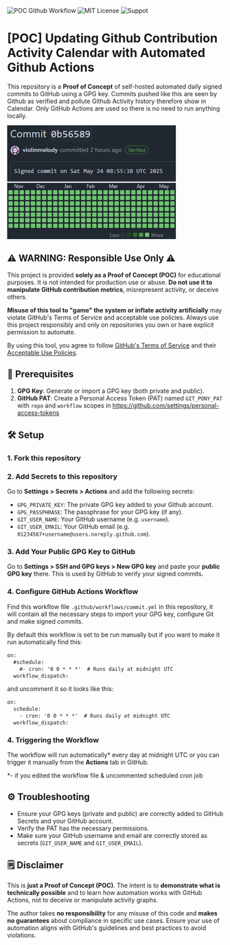 ![POC Github Workflow](https://img.shields.io/badge/POC-Github%20Workflow-8A2BE2) ![MIT License](https://img.shields.io/badge/license-MIT-blue.svg) ![Suppot](https://img.shields.io/badge/Buy%20me%20a%20coffee-%23EFEFEF?logo=kofi&logoColor=%23FF6433&link=https%3A%2F%2Fko-fi.com%2Fviolinmelody%2F)

# [POC] Updating Github Contribution Activity Calendar with Automated Github Actions

This repository is a **Proof of Concept** of self-hosted automated daily signed commits to GitHub using a GPG key. Commits pushed like this are seen by Github as verified and pollute Github Activity history therefore show in Calendar. Only GitHub Actions are used so there is no need to run anything locally.

![Image showing signed commit](images/example_01.jpg)
![Image showing activity calendar](images/example_02.jpg)

## ⚠️ WARNING: Responsible Use Only ⚠️

This project is provided **solely as a Proof of Concept (POC)** for educational purposes. It is not intended for production use or abuse. **Do not use it to manipulate GitHub contribution metrics**, misrepresent activity, or deceive others. 

**Misuse of this tool to "game" the system or inflate activity artificially** may violate GitHub's Terms of Service and acceptable use policies. Always use this project responsibly and only on repositories you own or have explicit permission to automate.

By using this tool, you agree to follow [GitHub's Terms of Service](https://docs.github.com/en/site-policy/github-terms/github-terms-of-service) and their [Acceptable Use Policies](https://docs.github.com/en/site-policy/acceptable-use-policies/github-acceptable-use-policies).

## 📝 Prerequisites

1. **GPG Key**: Generate or import a GPG key (both private and public).
2. **GitHub PAT**: Create a Personal Access Token (PAT) named `GIT_PONY_PAT` with `repo` and `workflow` scopes in https://github.com/settings/personal-access-tokens

## 🛠️ Setup

### 1. Fork this repository

### 2. Add Secrets to this repository

Go to **Settings > Secrets > Actions** and add the following secrets:

- `GPG_PRIVATE_KEY`: The private GPG key added to your Github account.
- `GPG_PASSPHRASE`: The passphrase for your GPG key (if any).
- `GIT_USER_NAME`: Your GitHub username (e.g. `username`).
- `GIT_USER_EMAIL`: Your GitHub email (e.g. `01234567+username@users.noreply.github.com`).

### 3. Add Your Public GPG Key to GitHub

Go to **Settings > SSH and GPG keys > New GPG key** and paste your **public GPG key** there. This is used by GitHub to verify your signed commits.

### 4. Configure GitHub Actions Workflow

Find this workflow file `.github/workflows/commit.yml` in this repository, it will contain all the necessary steps to import your GPG key, configure Git and make signed commits.

By default this workflow is set to be run manually but if you want to make it run automatically find this:
```
on:
  #schedule:
    #- cron: '0 0 * * *'  # Runs daily at midnight UTC
  workflow_dispatch:
```
and uncomment it so it looks like this:
```
on:
  schedule:
    - cron: '0 0 * * *'  # Runs daily at midnight UTC
  workflow_dispatch:
```

### 4. Triggering the Workflow

The workflow will run automatically* every day at midnight UTC or you can trigger it manually from the **Actions** tab in GitHub.

*- if you edited the workflow file & uncommented scheduled cron job

## ⚙️ Troubleshooting

- Ensure your GPG keys (private and public) are correctly added to GitHub Secrets and your GitHub account.
- Verify the PAT has the necessary permissions.
- Make sure your GitHub username and email are correctly stored as secrets (`GIT_USER_NAME` and `GIT_USER_EMAIL`).

## 🗒️ Disclaimer

This is **just a Proof of Concept (POC)**. The intent is to **demonstrate what is technically possible** and to learn how automation works with GitHub Actions, not to deceive or manipulate activity graphs. 

The author takes **no responsibility** for any misuse of this code and **makes no guarantees** about compliance in specific use cases. Ensure your use of automation aligns with GitHub's guidelines and best practices to avoid violations.
